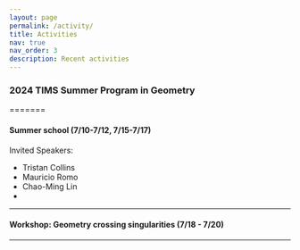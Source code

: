 ```yaml
---
layout: page
permalink: /activity/
title: Activities
nav: true
nav_order: 3
description: Recent activities
---
```


### 2024 TIMS Summer Program in Geometry
=======

#### Summer school (7/10-7/12, 7/15-7/17)
Invited Speakers:
- Tristan Collins
- Mauricio Romo
- Chao-Ming Lin
- 
-------
#### Workshop: Geometry crossing singularities (7/18 - 7/20)
-------


